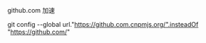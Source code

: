 github.com 加速

git config --global url."https://github.com.cnpmjs.org/".insteadOf "https://github.com/"
